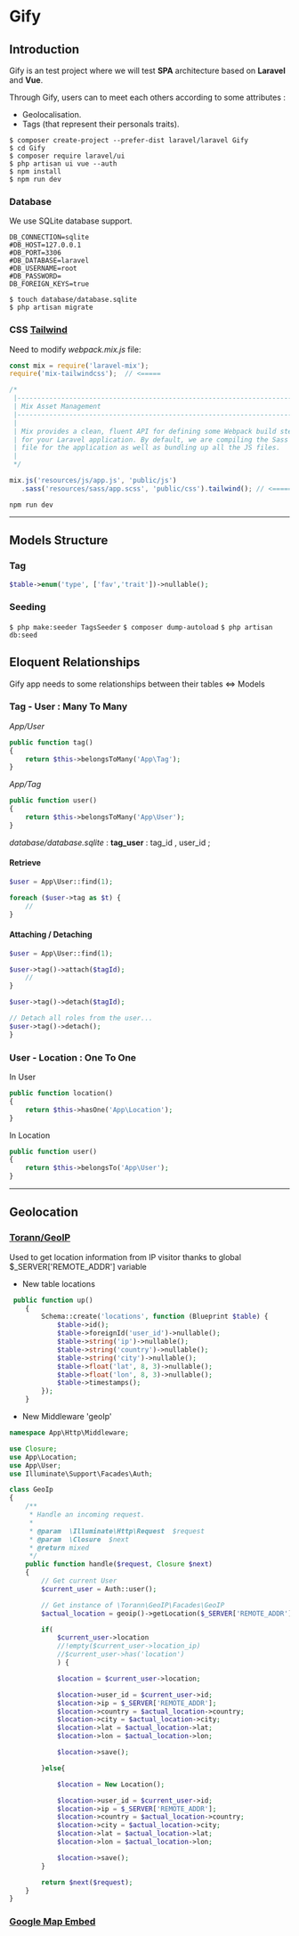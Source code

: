 # Gify

## Introduction 

Gify is an test project where we will test __SPA__ architecture based on __Laravel__ and __Vue__.

Through Gify, users can to meet each others according to some attributes :

* Geolocalisation.
* Tags (that represent their personals traits).

```
$ composer create-project --prefer-dist laravel/laravel Gify
$ cd Gify
$ composer require laravel/ui
$ php artisan ui vue --auth
$ npm install
$ npm run dev
```

### Database

We use SQLite database support.

```
DB_CONNECTION=sqlite
#DB_HOST=127.0.0.1
#DB_PORT=3306
#DB_DATABASE=laravel
#DB_USERNAME=root
#DB_PASSWORD=
DB_FOREIGN_KEYS=true
```

```
$ touch database/database.sqlite
$ php artisan migrate
```


### CSS [Tailwind](https://laravel-mix.com/extensions/tailwindcss)

Need to modify _webpack.mix.js_ file: 

```js
const mix = require('laravel-mix');
require('mix-tailwindcss');  // <=====

/*
 |--------------------------------------------------------------------------
 | Mix Asset Management
 |--------------------------------------------------------------------------
 |
 | Mix provides a clean, fluent API for defining some Webpack build steps
 | for your Laravel application. By default, we are compiling the Sass
 | file for the application as well as bundling up all the JS files.
 |
 */

mix.js('resources/js/app.js', 'public/js')
   .sass('resources/sass/app.scss', 'public/css').tailwind(); // <======

```

`npm run dev`


_____________________________________________________


## Models Structure
### Tag
```php
$table->enum('type', ['fav','trait'])->nullable();
```
### Seeding
`$ php make:seeder TagsSeeder`
`$ composer dump-autoload`
`$ php artisan db:seed`


## Eloquent Relationships

Gify app needs to some relationships between their tables <=> Models

### Tag - User : Many To Many 

_App/User_ 

```php
public function tag()
{
    return $this->belongsToMany('App\Tag');
}
``` 
_App/Tag_ 

```php
public function user()
{
	return $this->belongsToMany('App\User');
}
``` 

_database/database.sqlite_ : __tag_user__ : tag_id , user_id ; 

#### Retrieve
```php
$user = App\User::find(1);

foreach ($user->tag as $t) {
    //
}
```

#### Attaching / Detaching
```php
$user = App\User::find(1);

$user->tag()->attach($tagId);
    //
}
```

```php
$user->tag()->detach($tagId);

// Detach all roles from the user...
$user->tag()->detach();
}
```

### User - Location : One To One
In User
```php
public function location() 
{
    return $this->hasOne('App\Location');
}
```
In Location
```php
public function user()
{
	return $this->belongsTo('App\User');
}
```



_________________________________________________________________

## Geolocation
### [Torann/GeoIP](https://github.com/Torann/laravel-geoip)
Used to get location information from IP visitor thanks to global $\_SERVER['REMOTE_ADDR'] variable

* New table locations
```php
 public function up()
    {
        Schema::create('locations', function (Blueprint $table) {
            $table->id();
            $table->foreignId('user_id')->nullable();
            $table->string('ip')->nullable();
            $table->string('country')->nullable();
            $table->string('city')->nullable();
            $table->float('lat', 8, 3)->nullable();
            $table->float('lon', 8, 3)->nullable();
            $table->timestamps();
        });
    }
```

* New Middleware 'geoIp'
```php
namespace App\Http\Middleware;

use Closure;
use App\Location;
use App\User;
use Illuminate\Support\Facades\Auth;

class GeoIp
{
    /**
     * Handle an incoming request.
     *
     * @param  \Illuminate\Http\Request  $request
     * @param  \Closure  $next
     * @return mixed
     */
    public function handle($request, Closure $next)
    {
        // Get current User
        $current_user = Auth::user();

        // Get instance of \Torann\GeoIP\Facades\GeoIP
        $actual_location = geoip()->getLocation($_SERVER['REMOTE_ADDR']);

        if( 
            $current_user->location
            //!empty($current_user->location_ip)
            //$current_user->has('location')
            ) {

            $location = $current_user->location;

            $location->user_id = $current_user->id;
            $location->ip = $_SERVER['REMOTE_ADDR'];
            $location->country = $actual_location->country;
            $location->city = $actual_location->city;
            $location->lat = $actual_location->lat;
            $location->lon = $actual_location->lon;

            $location->save();

        }else{

            $location = New Location();

            $location->user_id = $current_user->id;
            $location->ip = $_SERVER['REMOTE_ADDR'];
            $location->country = $actual_location->country;
            $location->city = $actual_location->city;
            $location->lat = $actual_location->lat;
            $location->lon = $actual_location->lon;

            $location->save();  
        }

        return $next($request);
    }
}
```



### [Google Map Embed](https://developers.google.com/maps/documentation/embed/start?hl=fr)
